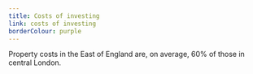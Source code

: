 ```yaml
---
title: Costs of investing
link: costs of investing
borderColour: purple
---
```

Property costs in the East of England are, on average, 60% of those in central London.
